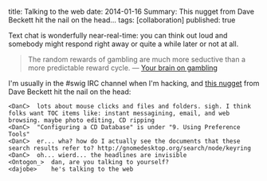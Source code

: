 title: Talking to the web
date: 2014-01-16
Summary: This nugget from Dave Beckett hit the nail on the head...
tags: [collaboration]
published: true

Text chat is wonderfully near-real-time: you can think out loud and
somebody might respond right away or quite a while later or not at
all.

> The random rewards of gambling are much more seductive than a more
> predictable reward cycle. &mdash; [Your brain on gambling][1]

I'm usually in the #swig IRC channel when I'm hacking, and [this
nugget][2] from Dave Beckett hit the nail on the head:

    <DanC>	lots about mouse clicks and files and folders. sigh. I think folks want TOC items like: instant messagining, email, and web browsing. maybe photo editing, CD ripping
    <DanC>	"Configuring a CD Database" is under "9. Using Preference Tools"
    <DanC>	er... wha? how do I actually see the documents that these search results refer to? http://gnomedesktop.org/search/node/keyring
    <DanC>	oh... wierd... the headlines are invisible
    <Ontogon_>	dan, are you talking to yourself?
    <dajobe>	he's talking to the web

  [1]: http://www.boston.com/news/globe/ideas/articles/2007/08/19/your_brain_on_gambling/
  [2]: http://chatlogs.planetrdf.com/swig/2006-03-29.html#T04-45-32http://chatlogs.planetrdf.com/swig/2006-03-29.html#T04-45-32
